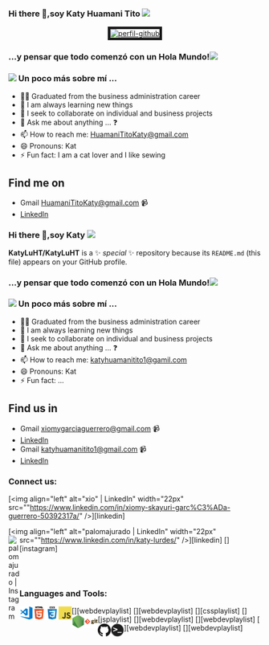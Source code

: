 ### Hi there 👋,soy Katy Huamani Tito  <img src = "https://media.giphy.com/media/mGcNjsfWAjY5AEZNw6/giphy.gif" width = "50">

<div align ="center">
<a href="https://ibb.co/p4Fx04Y"><img src="https://i.ibb.co/Yfs3RfH/perfil-github.png" alt="perfil-github" border="5"></a>
</div>

<h3> ...y pensar que todo comenzó con un Hola Mundo!<img src="https://media.giphy.com/media/WUlplcMpOCEmTGBtBW/giphy.gif" width="30">  </h3>

### <img src = "https://media.giphy.com/media/VgCDAzcKvsR6OM0uWg/giphy.gif" width = "50"> Un poco más sobre mí ...  


- 👩‍🎓 Graduated from the business administration career
- 🌱 I am always learning new things
- 👯 I seek to collaborate on individual and business projects
- 💬 Ask me about anything ... ❓
- 📫 How to reach me: HuamaniTitoKaty@gmail.com
- 😄 Pronouns: Kat 
- ⚡ Fun fact: I am a cat lover and I like sewing

## Find me on

- Gmail    HuamaniTitoKaty@gmail.com 📹 
- <a href="https://www.linkedin.com/in/katy-lurdes/"> LinkedIn</a> 


<!-- esto es opcional -->

### Hi there 👋,soy Katy  <img src = "https://media.giphy.com/media/mGcNjsfWAjY5AEZNw6/giphy.gif" width = "50">

**KatyLuHT/KatyLuHT** is a ✨ _special_ ✨ repository because its `README.md` (this file) appears on your GitHub profile.

<h3> ...y pensar que todo comenzó con un Hola Mundo!<img src="https://media.giphy.com/media/WUlplcMpOCEmTGBtBW/giphy.gif" width="30">  </h3>

### <img src = "https://media.giphy.com/media/VgCDAzcKvsR6OM0uWg/giphy.gif" width = "50"> Un poco más sobre mí ...  

- 👩‍🎓 Graduated from the business administration career
- 🌱 I am always learning new things
- 👯 I seek to collaborate on individual and business projects
- 💬 Ask me about anything ... ❓
- 📫 How to reach me: katyhuamanitito1@gamil.com
- 😄 Pronouns: Kat 
- ⚡ Fun fact: ...

## Find us in

- Gmail    xiomygarciaguerrero@gmail.com 📹 
- <a href="https://www.linkedin.com/in/xiomy-skayuri-garc%C3%ADa-guerrero-50392317a/"> LinkedIn</a>
- Gmail    katyhuamanitito1@gmail.com 📹 
- <a href="https://www.linkedin.com/in/katy-lurdes/"> LinkedIn</a> 

### Connect us:

[<img align="left" alt="xio" | LinkedIn" width="22px" src=""https://www.linkedin.com/in/xiomy-skayuri-garc%C3%ADa-guerrero-50392317a/" />][linkedin]

[<img align="left" alt="palomajurado | LinkedIn" width="22px" src=""https://www.linkedin.com/in/katy-lurdes/" />][linkedin]
[<img align="left" alt="palomajurado | Instagram" width="22px" src="https://cdn.jsdelivr.net/npm/simple-icons@v3/icons/instagram.svg" />][instagram]

</br>
</br>

### Languages and Tools:

[<img align="left" alt="Visual Studio Code" width="26px" src="https://raw.githubusercontent.com/github/explore/80688e429a7d4ef2fca1e82350fe8e3517d3494d/topics/visual-studio-code/visual-studio-code.png" />][webdevplaylist]
[<img align="left" alt="HTML5" width="26px" src="https://raw.githubusercontent.com/github/explore/80688e429a7d4ef2fca1e82350fe8e3517d3494d/topics/html/html.png" />][webdevplaylist]
[<img align="left" alt="CSS3" width="26px" src="https://raw.githubusercontent.com/github/explore/80688e429a7d4ef2fca1e82350fe8e3517d3494d/topics/css/css.png" />][cssplaylist]
[<img align="left" alt="JavaScript" width="26px" src="https://raw.githubusercontent.com/github/explore/80688e429a7d4ef2fca1e82350fe8e3517d3494d/topics/javascript/javascript.png" />][jsplaylist]
[<img align="left" alt="Node.js" width="26px" src="https://raw.githubusercontent.com/github/explore/80688e429a7d4ef2fca1e82350fe8e3517d3494d/topics/nodejs/nodejs.png" />][webdevplaylist]
[<img align="left" alt="Git" width="26px" src="https://raw.githubusercontent.com/github/explore/80688e429a7d4ef2fca1e82350fe8e3517d3494d/topics/git/git.png" />][webdevplaylist]
[<img align="left" alt="GitHub" width="26px" src="https://raw.githubusercontent.com/github/explore/78df643247d429f6cc873026c0622819ad797942/topics/github/github.png" />][webdevplaylist]
[<img align="left" alt="Terminal" width="26px" src="https://raw.githubusercontent.com/github/explore/80688e429a7d4ef2fca1e82350fe8e3517d3494d/topics/terminal/terminal.png" />][webdevplaylist]
</br>
</br>
</br>

